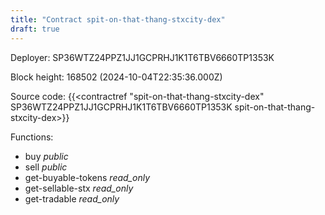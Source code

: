 ```yaml
---
title: "Contract spit-on-that-thang-stxcity-dex"
draft: true
---
```

Deployer: SP36WTZ24PPZ1JJ1GCPRHJ1K1T6TBV6660TP1353K


 



Block height: 168502 (2024-10-04T22:35:36.000Z)

Source code: {{<contractref "spit-on-that-thang-stxcity-dex" SP36WTZ24PPZ1JJ1GCPRHJ1K1T6TBV6660TP1353K spit-on-that-thang-stxcity-dex>}}

Functions:

* buy _public_
* sell _public_
* get-buyable-tokens _read_only_
* get-sellable-stx _read_only_
* get-tradable _read_only_
